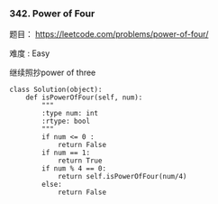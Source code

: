 ### 342. Power of Four



题目： 
<https://leetcode.com/problems/power-of-four/>



难度 : Easy

继续照抄power of three

```
class Solution(object):
    def isPowerOfFour(self, num):
        """
        :type num: int
        :rtype: bool
        """
        if num <= 0 :
        	return False
        if num == 1:
        	return True
        if num % 4 == 0:
        	return self.isPowerOfFour(num/4)
        else:
        	return False

```



